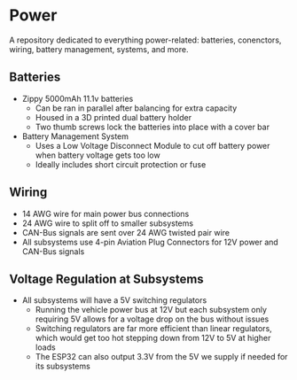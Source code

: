 # Power

A repository dedicated to everything power-related: batteries, conenctors, wiring, battery management, systems, and more.

## Batteries

* Zippy 5000mAh 11.1v batteries
  * Can be ran in parallel after balancing for extra capacity
  * Housed in a 3D printed dual battery holder
  * Two thumb screws lock the batteries into place with a cover bar
* Battery Management System
  * Uses a Low Voltage Disconnect Module to cut off battery power when battery voltage gets too low
  * Ideally includes short circuit protection or fuse

## Wiring

* 14 AWG wire for main power bus connections
* 24 AWG wire to split off to smaller subsystems 
* CAN-Bus signals are sent over 24 AWG twisted pair wire
* All subsystems use 4-pin Aviation Plug Connectors for 12V power and CAN-Bus signals

## Voltage Regulation at Subsystems

* All subsystems will have a 5V switching regulators
   * Running the vehicle power bus at 12V but each subsystem only requiring 5V allows for a voltage drop on the bus without issues
   * Switching regulators are far more efficient than linear regulators, which would get too hot stepping down from 12V to 5V at higher loads
   * The ESP32 can also output 3.3V from the 5V we supply if needed for its subsystems
